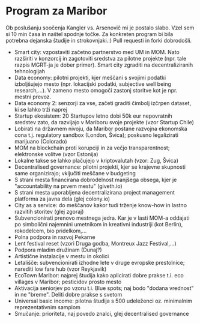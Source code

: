 # Program za Maribor

Ob poslušanju soočenja Kangler vs. Arsenovič mi je postalo slabo. Vzel sem si 10 min časa in naštel spodnje točke. Za konkreten program bi bila potrebna dejanska študije in strokovnjaki.:) Pull requesti in forki dobrodošli. 

* Smart city: vzpostaviti začetno partnerstvo med UM in MOM. Nato razširiti v konzorcij in zagotoviti sredstva za pilotne projekte (npr. tale razpis MGRT-ja je dober primer). Smart city zgraditi na decentraliziranih tehnologijah
* Data economy: pilotni projekti, kjer meščani s svojimi podatki izboljšujejo mesto (npr. lokacijski podatki, subjective well being research,...). V zameno mesto omogoči zastonj storitve kot je npr. mestni prevoz.
* Data economy 2: senzorji za vse, začeti graditi čimbolj izčrpen dataset, ki se lahko trži naprej
* Startup ekosistem: 20 Startupov letno dobi 50k eur nepovratnih sredstev zato, da razvijajo v Mariboru svoje projekte (vzor Startup Chile)
* Lobirati na državnem nivoju, da Maribor postane razvojna ekonomska cona t.j. regulatory sandbox (London, Švica); poskusno legalizirati marijuano (Colorado)
* MOM na blockchain proti korupciji in za večjo transparentnost; elektronske volitve (vzor Estonija)
* Lokalne takse se lahko plačujejo v kriptovalutah (vzor: Zug, Švica)
* Decentralised governance: pilotni projekti, kjer se krajevne skupnosti same organizirajo; vključiti meščane v budgeting
* S strani mesta financirana dobrodelnost manjšega obsega, kjer je "accountability na prvem mestu" (giveth.io)
* S strani mesta uporabljena decentralizirana project management platforma za javna dela (glej colony.io) 
* City as a service: do meščanov kakor tudi trženje know-how in lastno razvitih storitev (glej zgoraj)
* Subvencionirati prenovo mestnega jedra. Kar je v lasti MOM-a oddajati po simbolični najemnini umetnikom in kreativni industriji (kot Berlin), rokodelcem, bio pridelkom,...
* Polna podpora in razvoj Pekarne
* Lent festival reset (vzori Druga godba, Montreux Jazz Festival,...)
* Podpora mladim družinam (Dunaj?)
* Artistične instalacije v mestu in okolici
* Letališče: subvencionirati izhodne lete v druge evropske prestolnice; narediti low fare hub (vzor Reykjavik)
* EcoTown Maribor: najprej študija kako aplicirati dobre prakse t.i. eco villages v Maribor; pesticidov prosto mesto
* Aktivacija seniorjev po vzoru t.i. Blue spots; naj bodo "dodana vrednost" in ne "breme". Deliti dobre prakse s svetom
* Universal basic income: pilotna študija s 500 udeleženci oz. minimalnim reprezentativnim samplom
* Smučanje: prioriteta, naj povedo znalci, glej decentralised governance

 
